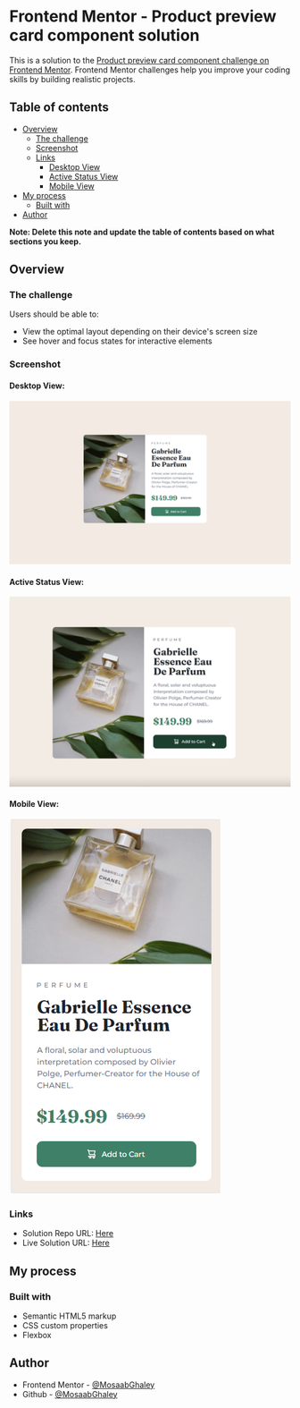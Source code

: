 # Frontend Mentor - Product preview card component solution

This is a solution to the [Product preview card component challenge on Frontend Mentor](https://www.frontendmentor.io/challenges/product-preview-card-component-GO7UmttRfa). Frontend Mentor challenges help you improve your coding skills by building realistic projects. 

## Table of contents

- [Overview](#overview)
  - [The challenge](#the-challenge)
  - [Screenshot](#screenshot)
  - [Links](#links)
    - [Desktop View](#desktop-view)
    - [Active Status View](#active-status-view)
    - [Mobile View](#mobile-view)
- [My process](#my-process)
  - [Built with](#built-with)
- [Author](#author) 

**Note: Delete this note and update the table of contents based on what sections you keep.**

## Overview

### The challenge

Users should be able to:

- View the optimal layout depending on their device's screen size
- See hover and focus states for interactive elements

### Screenshot

#### Desktop View:
![](./result-view/desktop-view.png)

#### Active Status View:
![](./result-view/active-states-view.png)

#### Mobile View:
![](./result-view/mobile-view.png)

### Links

- Solution Repo URL: [Here](https://github.com/MosaabGhaley/Product_Preview_Card_Component)
- Live Solution URL: [Here](https://mosaabghaley.github.io/Product_Preview_Card_Component/)

## My process

### Built with

- Semantic HTML5 markup
- CSS custom properties
- Flexbox

## Author

- Frontend Mentor - [@MosaabGhaley](https://www.frontendmentor.io/profile/MosaabGhaley)
- Github - [@MosaabGhaley](https://github.com/MosaabGhaley)